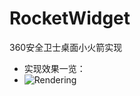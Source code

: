 # RocketWidget
360安全卫士桌面小火箭实现
- 实现效果一览：
- ![Rendering](http://uploadgif.55.la/upload/temp/2016/03/18/22/100005603867845.gif)

